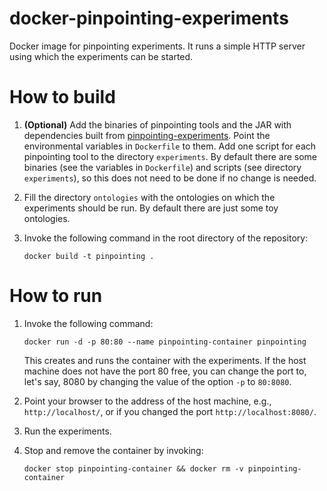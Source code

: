 


# docker-pinpointing-experiments

Docker image for pinpointing experiments.
It runs a simple HTTP server using which the experiments can be started.



# How to build

1. __(Optional)__ Add the binaries of pinpointing tools and
    the JAR with dependencies built from [pinpointing-experiments](https://github.com/liveontologies/pinpointing-experiments).
    Point the environmental variables in `Dockerfile` to them.
    Add one script for each pinpointing tool to the directory `experiments`.
    By default there are some binaries (see the variables in `Dockerfile`)
    and scripts (see directory `experiments`),
    so this does not need to be done if no change is needed.

1. Fill the directory `ontologies` with the ontologies on which the experiments should be run.
    By default there are just some toy ontologies.

1. Invoke the following command in the root directory of the repository:
    ```
    docker build -t pinpointing .
    ```



# How to run

1. Invoke the following command:
    ```
    docker run -d -p 80:80 --name pinpointing-container pinpointing
    ```
    This creates and runs the container with the experiments.
    If the host machine does not have the port 80 free,
    you can change the port to, let's say, 8080 by
    changing the value of the option `-p` to `80:8080`.

1. Point your browser to the address of the host machine,
    e.g., `http://localhost/`, or if you changed the port `http://localhost:8080/`.

1. Run the experiments.

1. Stop and remove the container by invoking:
    ```
    docker stop pinpointing-container && docker rm -v pinpointing-container
    ```




